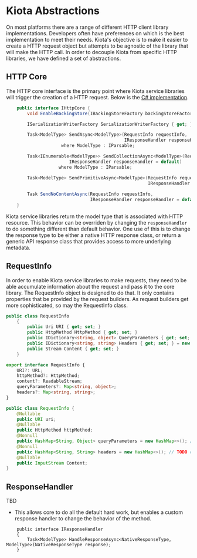 # Kiota Abstractions

On most platforms there are a range of different HTTP client library implementations. Developers often have preferences on which is the best implementation to meet their needs. Kiota's objective is to make it easier to create a HTTP request object but attempts to be agnostic of the library that will make the HTTP call. In order to decouple Kiota from specific HTTP libraries, we have defined a set of abstractions.

## HTTP Core

The HTTP core interface is the primary point where Kiota service libraries will trigger the creation of a HTTP request.  Below is the [C# implementation](https://github.com/microsoft/kiota/blob/main/abstractions/dotnet/src/IHttpCore.cs).

```csharp
    public interface IHttpCore {
        void EnableBackingStore(IBackingStoreFactory backingStoreFactory);

        ISerializationWriterFactory SerializationWriterFactory { get; }

        Task<ModelType> SendAsync<ModelType>(RequestInfo requestInfo, 
                                             IResponseHandler responseHandler = default)
                     where ModelType : IParsable;

        Task<IEnumerable<ModelType>> SendCollectionAsync<ModelType>(RequestInfo requestInfo,
                        IResponseHandler responseHandler = default) 
                    where ModelType : IParsable;

        Task<ModelType> SendPrimitiveAsync<ModelType>(RequestInfo requestInfo,
                                                      IResponseHandler responseHandler = default);
                                                      
        Task SendNoContentAsync(RequestInfo requestInfo, 
                                IResponseHandler responseHandler = default);
    }
```

Kiota service libraries return the model type that is associated with HTTP resource. This behavior can be overriden by changing the `responseHandler` to do something different than default behavior.  One use of this is to change the response type to be either a native HTTP response class, or return a generic API response class that provides access to more underlying metadata.

## RequestInfo

In order to enable Kiota service libraries to make requests, they need to be able accumulate information about the request and pass it to the core library. The RequestInfo object is designed to do that. It only contains properties that be provided by the request builders. As request builders get more sophisticated, so may the RequestInfo class.

```csharp
public class RequestInfo
    {
        public Uri URI { get; set; }
        public HttpMethod HttpMethod { get; set; }
        public IDictionary<string, object> QueryParameters { get; set; } = new Dictionary<string, object>(StringComparer.OrdinalIgnoreCase);
        public IDictionary<string, string> Headers { get; set; } = new Dictionary<string, string>(StringComparer.OrdinalIgnoreCase);
        public Stream Content { get; set; }
    }
```

```TypeScript
export interface RequestInfo {
    URI?: URL;
    httpMethod?: HttpMethod;
    content?: ReadableStream;
    queryParameters?: Map<string, object>;
    headers?: Map<string, string>;
}
```

```java
public class RequestInfo {
    @Nullable
    public URI uri;
    @Nullable
    public HttpMethod httpMethod;
    @Nonnull
    public HashMap<String, Object> queryParameters = new HashMap<>(); //TODO case insensitive
    @Nonnull
    public HashMap<String, String> headers = new HashMap<>(); // TODO case insensitive
    @Nullable
    public InputStream Content;
}
```

## ResponseHandler

TBD
- This allows core to do all the default hard work, but enables a custom response handler to change the behavior of the method.

```CSharp
    public interface IResponseHandler 
    {
        Task<ModelType> HandleResponseAsync<NativeResponseType, ModelType>(NativeResponseType response);
    }
```